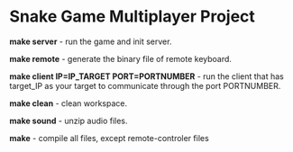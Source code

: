 # Snake Game Multiplayer Project

**make server** \- run the game and init server.

**make remote** \- generate the binary file of remote keyboard.

**make client IP=IP_TARGET PORT=PORTNUMBER** \- run the client that has target_IP as your target to communicate through the port PORTNUMBER.

**make clean** \- clean workspace.

**make sound** \- unzip audio files.

**make** \- compile all files, except remote-controler files